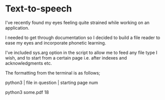 # Text-to-speech

I've recently found my eyes feeling quite strained while working on an application.

I needed to get through documentation so I decided to build a file reader to ease my eyes and incorporate phonetic learning.

I've included sys.arg option in the script to allow me to feed any file type I wish, and to start from a certain page i.e. after indexes and acknowledgments etc.

The formatting from the terminal is as follows;

python3 | file in question | starting page num


python3 some.pdf 18
